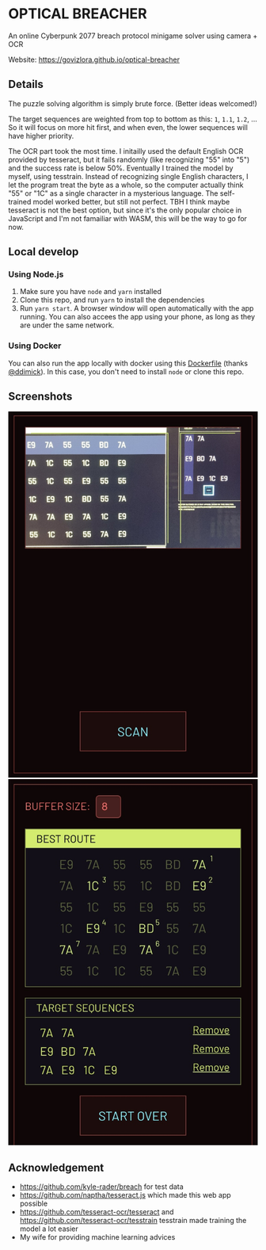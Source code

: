 # OPTICAL BREACHER

An online Cyberpunk 2077 breach protocol minigame solver using camera + OCR

Website: https://govizlora.github.io/optical-breacher

## Details

The puzzle solving algorithm is simply brute force. (Better ideas welcomed!)

The target sequences are weighted from top to bottom as this: `1`, `1.1`, `1.2`, ... So it will focus on more hit first, and when even, the lower sequences will have higher priority.

The OCR part took the most time. I initailly used the default English OCR provided by tesseract, but it fails randomly (like recognizing "55" into "5") and the success rate is below 50%. Eventually I trained the model by myself, using tesstrain. Instead of recognizing single English characters, I let the program treat the byte as a whole, so the computer actually think "55" or "1C" as a single character in a mysterious language. The self-trained model worked better, but still not perfect. TBH I think maybe tesseract is not the best option, but since it's the only popular choice in JavaScript and I'm not famailiar with WASM, this will be the way to go for now.

## Local develop

### Using Node.js
1. Make sure you have `node` and `yarn` installed
2. Clone this repo, and run `yarn` to install the dependencies
3. Run `yarn start`. A browser window will open automatically with the app running. You can also accees the app using your phone, as long as they are under the same network.

### Using Docker
You can also run the app locally with docker using this [Dockerfile](https://gist.github.com/ddimick/d0e82da4805775bb12f2995b20fa223a) (thanks [@ddimick](https://github.com/ddimick)). In this case, you don't need to install `node` or clone this repo.

## Screenshots

![Screenshot 1](assets/sc1.PNG)
![Screenshot 2](assets/sc2.PNG)

## Acknowledgement

- https://github.com/kyle-rader/breach for test data
- https://github.com/naptha/tesseract.js which made this web app possible
- https://github.com/tesseract-ocr/tesseract and https://github.com/tesseract-ocr/tesstrain tesstrain made training the model a lot easier
- My wife for providing machine learning advices
